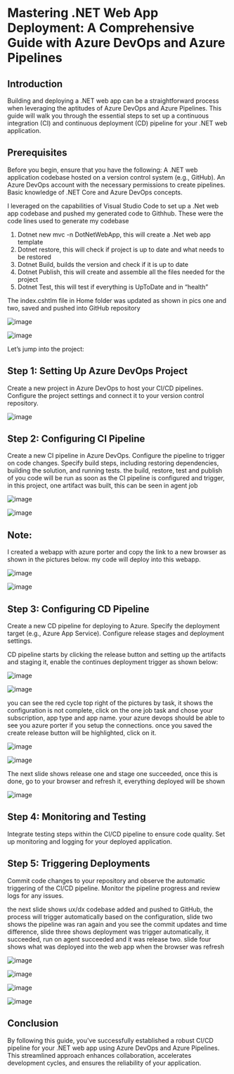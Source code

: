 # Mastering .NET Web App Deployment: A Comprehensive Guide with Azure DevOps and Azure Pipelines
## Introduction

Building and deploying a .NET web app can be a straightforward process when leveraging the aptitudes of Azure DevOps and Azure Pipelines. This guide will walk you through the essential steps to set up a continuous integration (CI) and continuous deployment (CD) pipeline for your .NET web application.

## Prerequisites
Before you begin, ensure that you have the following:
A .NET web application codebase hosted on a version control system (e.g., GitHub).
An Azure DevOps account with the necessary permissions to create pipelines.
Basic knowledge of .NET Core and Azure DevOps concepts.

I leveraged on the capabilities of Visual Studio Code to set up a .Net web app codebase and pushed my generated code to Githhub. These were the code lines used to generate my codebase  
1)	Dotnet new mvc -n DotNetWebApp, this will create a .Net web app template
2)	Dotnet restore, this will check if project is up to date and what needs to be restored
3)	Dotnet Build, builds the version and check if it is up to date
4)	Dotnet Publish, this will create and assemble all the files needed for the project
5)	Dotnet Test, this will test if everything is UpToDate and in “health”

The index.cshtlm file in Home folder was updated as shown in pics one and two, saved and pushed into GitHub repository

![image](https://github.com/akpatiudo/dotnetdevops/assets/118566096/0fd374a3-a834-4800-a406-d1b90a302e05)

![image](https://github.com/akpatiudo/dotnetdevops/assets/118566096/5a5dff68-7ffe-441c-a716-164eb1c885fa)

Let’s jump into the project:

## Step 1: Setting Up Azure DevOps Project
Create a new project in Azure DevOps to host your CI/CD pipelines.
Configure the project settings and connect it to your version control repository.

![image](https://github.com/akpatiudo/dotnetdevops/assets/118566096/7c0f458a-8a16-4abd-894b-a649f46106dd)

## Step 2: Configuring CI Pipeline

Create a new CI pipeline in Azure DevOps. Configure the pipeline to trigger on code changes. Specify build steps, including restoring dependencies, building the solution, and running tests. the build, restore, test and publish of you code will be run as soon as the CI pipeline is configured and trigger, in this project, one artifact was built, this can be seen in agent job

![image](https://github.com/akpatiudo/dotnetdevops/assets/118566096/96700061-432d-4d56-acef-8329f60a244f)

![image](https://github.com/akpatiudo/dotnetdevops/assets/118566096/54f564d5-f47f-49ac-903d-b1fc69f93fcc)

## Note:

I created a webapp with azure porter and copy the link to a new browser as shown in the pictures below. my code will deploy into this webapp.

![image](https://github.com/akpatiudo/dotnetdevops/assets/118566096/8e8b82bf-a311-446d-811c-a3917344c999)

![image](https://github.com/akpatiudo/dotnetdevops/assets/118566096/75a98fe9-b03a-4590-a5d5-44529744608f)

## Step 3: Configuring CD Pipeline
Create a new CD pipeline for deploying to Azure.
Specify the deployment target (e.g., Azure App Service).
Configure release stages and deployment settings.

CD pipeline starts by clicking the release button and setting up the artifacts and staging it, enable the continues deployment trigger as shown below:

![image](https://github.com/akpatiudo/dotnetdevops/assets/118566096/5c48e28c-ab00-4ec0-bba0-0094eec1032a)

![image](https://github.com/akpatiudo/dotnetdevops/assets/118566096/93587531-c504-42bc-8681-1297a0c95159)

you can see the red cycle top right of the pictures by task, it shows the configuration is not complete, click on the one job task and chose your subscription, app type and app name. your azure devops should be able to see you azure porter if you setup the connections. once you saved the create release button will be highlighted, click on it.

![image](https://github.com/akpatiudo/dotnetdevops/assets/118566096/79abf180-9dac-4b18-abd2-3c5953bc214b)

![image](https://github.com/akpatiudo/dotnetdevops/assets/118566096/ee5f7183-51a7-42d7-bc0b-52aa944068ec)

The next slide shows release one and stage one succeeded, once this is done, go to your browser and refresh it, everything deployed will be shown

![image](https://github.com/akpatiudo/dotnetdevops/assets/118566096/de9b9814-0b3d-40ff-8b2b-37b9ea7426a3)

## Step 4: Monitoring and Testing

Integrate testing steps within the CI/CD pipeline to ensure code quality.
Set up monitoring and logging for your deployed application.

## Step 5: Triggering Deployments
Commit code changes to your repository and observe the automatic triggering of the CI/CD pipeline.
Monitor the pipeline progress and review logs for any issues.

the next slide shows ux/dx codebase added and pushed to GitHub, the process will trigger automatically based on the configuration, slide two shows the pipeline was ran again and you see the commit updates and time difference, slide three shows deployment was trigger automatically, it succeeded, run on agent succeeded and it was release two. slide four shows what was deployed into the web app when the browser was refresh

![image](https://github.com/akpatiudo/dotnetdevops/assets/118566096/82055179-6048-4b27-ad13-c9d35c5e6c67)

![image](https://github.com/akpatiudo/dotnetdevops/assets/118566096/8838d4ad-4b12-434f-b1b5-c753444ac5ab)

![image](https://github.com/akpatiudo/dotnetdevops/assets/118566096/cb224d28-3634-4464-9047-7d811018ff0d)

![image](https://github.com/akpatiudo/dotnetdevops/assets/118566096/abaff833-b3c0-40b6-807c-51766de34726)

## Conclusion
By following this guide, you've successfully established a robust CI/CD pipeline for your .NET web app using Azure DevOps and Azure Pipelines. This streamlined approach enhances collaboration, accelerates development cycles, and ensures the reliability of your application.


















